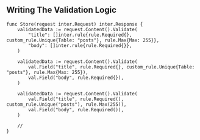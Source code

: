 ## Writing The Validation Logic

    func Store(request inter.Request) inter.Response {
        validatedData := request.Content().Validate(
            "title": []inter.rule{rule.Required{}, custom_rule.Unique{Table: "posts"}, rule.Max{Max: 255}},
            "body": []inter.rule{rule.Required{}},
        )

        validatedData := request.Content().Validate(
            val.Field("title", rule.Required{}, custom_rule.Unique{Table: "posts"}, rule.Max{Max: 255}),
            val.Field("body", rule.Required{}),
        )

        validatedData := request.Content().Validate(
            val.Field("title", rule.Required(), custom_rule.Unique("posts"), rule.Max(255)),
            val.Field("body", rule.Required()),
        )

        //
    }